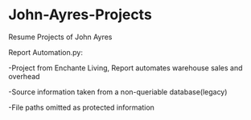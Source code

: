 # John-Ayres-Projects
Resume Projects of John Ayres

Report Automation.py:

  -Project from Enchante Living, Report automates warehouse sales and overhead
  
  -Source information taken from a non-queriable database(legacy)
  
  -File paths omitted as protected information
